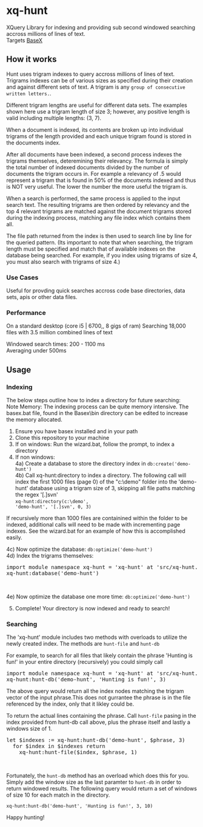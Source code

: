 # xq-hunt
XQuery Library for indexing and providing sub second windowed searching accross millions of lines of text. <br />
Targets <a href="http://basex.org/">BaseX</a>

<h2>How it works</h2>
Hunt uses trigram indexes to query accross millions of lines of text. Trigrams indexes can be of various sizes as specified during their creation and against different sets of text. A trigram is any <code>group of consecutive written letters.</code>. 

Different trigram lengths are useful for different data sets. The examples shown here use a trigram length of size 3; however, any positive length is valid including multiple lengths: (3, 7).

When a document is indexed, its contents are broken up into individual trigrams of the length provided and each unique trigram found is stored in the documents index.

After all documents have been indexed, a second process indexes the trigrams themselves, deteremining their relevancy. The formula is simply the total number of indexed documents divided by the number of documents the trigram occurs in. For example a relevancy of .5 would represent a trigram that is found in 50% of the documents indexed and thus is NOT very useful. The lower the number the more useful the trigram is. 

When a search is performed, the same process is applied to the input search text. The resulting trigrams are then ordered by relevancy and the top 4 relevant trigrams are matched against the document trigrams stored during the indexing process, matching any file index which contains them all. 

The file path returned from the index is then used to search line by line for the queried pattern. (Its important to note that when searching, the trigram length must be specified and match that of available indexes on the database being searched. For example, if you index using trigrams of size 4, you must also search with trigrams of size 4.)

<h3>Use Cases</h3>
Useful for provding quick searches accross code base directories, data sets, apis or other data files.

<h3>Performance</h3>
On a standard desktop (core i5 | 6700,, 8 gigs of ram)
Searching 18,000 files with 3.5 million combined lines of text

Windowed search times: 200 - 1100 ms <br />
Averaging under 500ms
 
<h2>Usage</h2>
<h3>Indexing</h3>

The below steps outline how to index a directory for future searching: <br />
Note Memory: The indexing process can be quite memory intensive. The basex.bat file, found in the Basex\bin directory can be edited to increase the memory allocated. <br />

1) Ensure you have basex installed and in your path <br />
2) Clone this repository to your machine <br />
3) If on windows: Run the wizard.bat, follow the prompt, to index a directory <br />
4) If non windows: <br />
4a) Create a database to store the directory index in 
  <code>db:create('demo-hunt')</code> <br />
4b) Call xq-hunt:directory to index a directory. The following call will index the first 1000 files (page 0) of the "c:\demo"  folder into the 'demo-hunt' database using a trigram size of 3, skipping all file paths matching the regex '[.]svn' <br />
  <code>xq-hunt:directory(c:\demo', 'demo-hunt', '[.]svn', 0, 3)</code>  <br /> 

If recursively more than 1000 files are containined within the folder to be indexed, additional calls will need to be made with incrementing page indexes. See the wizard.bat for an example of how this is accomplished easily.  <br />

4c) Now optimize the database: <code>db:optimize('demo-hunt')</code>  <br />
4d) Index the trigrams themselves:  <br />
<pre>
import module namespace xq-hunt = 'xq-hunt' at 'src/xq-hunt.xqm';
xq-hunt:database('demo-hunt')</pre> <br />
4e) Now optimize the database one more time: <code>db:optimize('demo-hunt')</code>  <br />

5) Complete! Your directory is now indexed and ready to search!

<h3>Searching</h3>

The 'xq-hunt' module includes two methods with overloads to utilize the newly created index. The methods are <code>hunt-file</code> and <code>hunt-db</code>

For example, to search for all files that likely contain the phrase 'Hunting is fun!' in your entire directory (recursively) you could simply call

<pre>import module namespace xq-hunt = 'xq-hunt' at 'src/xq-hunt.xqm'; 
xq-hunt:hunt-db('demo-hunt', 'Hunting is fun!', 3)
</pre>

The above query would return all the index nodes matching the trigram vector of the input phrase.This does not gurrantee the phrase is in the file referenced by the index, only that it likley could be. <br />

To return the actual lines containing the phrase. Call <code>hunt-file</code> pasing in the index provided from hunt-db call above, plus the phrase itself and lastly a windows size of 1. <br />
<pre>let $indexes := xq-hunt:hunt-db('demo-hunt', $phrase, 3)
  for $index in $indexes return
    xq-hunt:hunt-file($index, $phrase, 1)</pre> <br />

Fortunately, the <code>hunt-db</code> method has an overload which does this for you. Simply add the window size as the last paramter to <code>hunt-db</code> in order to return windowed results. The following query would return a set of windows of size 10 for each match in the directory. <br />

<code>xq-hunt:hunt-db('demo-hunt', 'Hunting is fun!', 3, 10)</code> <br />

Happy hunting!




     
     
      


